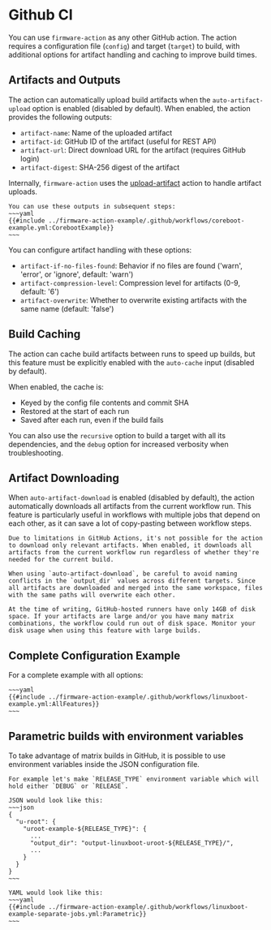 # Github CI

You can use `firmware-action` as any other GitHub action. The action requires a configuration file (`config`) and target (`target`) to build, with additional options for artifact handling and caching to improve build times.

## Artifacts and Outputs

The action can automatically upload build artifacts when the `auto-artifact-upload` option is enabled (disabled by default). When enabled, the action provides the following outputs:

- `artifact-name`: Name of the uploaded artifact
- `artifact-id`: GitHub ID of the artifact (useful for REST API)
- `artifact-url`: Direct download URL for the artifact (requires GitHub login)
- `artifact-digest`: SHA-256 digest of the artifact

Internally, `firmware-action` uses the [upload-artifact](https://github.com/actions/upload-artifact) action to handle artifact uploads.

```admonish example
You can use these outputs in subsequent steps:
~~~yaml
{{#include ../firmware-action-example/.github/workflows/coreboot-example.yml:CorebootExample}}
~~~
```

You can configure artifact handling with these options:
- `artifact-if-no-files-found`: Behavior if no files are found ('warn', 'error', or 'ignore', default: 'warn')
- `artifact-compression-level`: Compression level for artifacts (0-9, default: '6')
- `artifact-overwrite`: Whether to overwrite existing artifacts with the same name (default: 'false')

## Build Caching

The action can cache build artifacts between runs to speed up builds, but this feature must be explicitly enabled with the `auto-cache` input (disabled by default).

When enabled, the cache is:
- Keyed by the config file contents and commit SHA
- Restored at the start of each run
- Saved after each run, even if the build fails

You can also use the `recursive` option to build a target with all its dependencies, and the `debug` option for increased verbosity when troubleshooting.

## Artifact Downloading

When `auto-artifact-download` is enabled (disabled by default), the action automatically downloads all artifacts from the current workflow run. This feature is particularly useful in workflows with multiple jobs that depend on each other, as it can save a lot of copy-pasting between workflow steps.

```admonish note
Due to limitations in GitHub Actions, it's not possible for the action to download only relevant artifacts. When enabled, it downloads all artifacts from the current workflow run regardless of whether they're needed for the current build.
```

```admonish warning
When using `auto-artifact-download`, be careful to avoid naming conflicts in the `output_dir` values across different targets. Since all artifacts are downloaded and merged into the same workspace, files with the same paths will overwrite each other.
```

```admonish warning
At the time of writing, GitHub-hosted runners have only 14GB of disk space. If your artifacts are large and/or you have many matrix combinations, the workflow could run out of disk space. Monitor your disk usage when using this feature with large builds.
```

## Complete Configuration Example

For a complete example with all options:

```admonish example
~~~yaml
{{#include ../firmware-action-example/.github/workflows/linuxboot-example.yml:AllFeatures}}
~~~
```

## Parametric builds with environment variables

To take advantage of matrix builds in GitHub, it is possible to use environment variables inside the JSON configuration file.

```admonish example
For example let's make `RELEASE_TYPE` environment variable which will hold either `DEBUG` or `RELEASE`.

JSON would look like this:
~~~json
{
  "u-root": {
    "uroot-example-${RELEASE_TYPE}": {
      ...
      "output_dir": "output-linuxboot-uroot-${RELEASE_TYPE}/",
      ...
    }
  }
}
~~~

YAML would look like this:
~~~yaml
{{#include ../firmware-action-example/.github/workflows/linuxboot-example-separate-jobs.yml:Parametric}}
~~~
```
